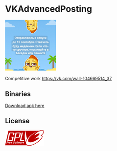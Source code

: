 # VKAdvancedPosting

<img src="art/post.jpg" width="33%">

Competitive work https://vk.com/wall-104669514_37

## Binaries

[Download apk here](https://github.com/androidovshchik/VKAdvancedPosting/releases)

## License

<img src="art/gplv3-127x51.png">

